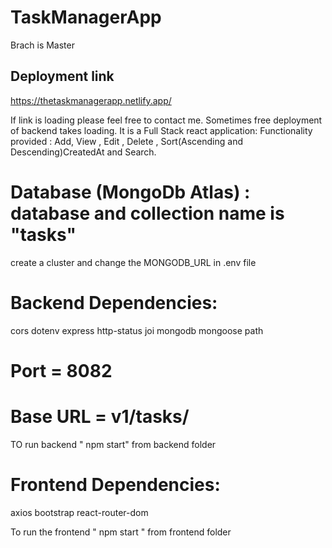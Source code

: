 # TaskManagerApp
Brach is Master
## Deployment link
https://thetaskmanagerapp.netlify.app/

If link is loading please feel free to contact me. Sometimes free deployment of backend takes loading.
It is a Full Stack react application:
Functionality provided : Add, View , Edit , Delete , Sort(Ascending and Descending)CreatedAt and Search.

# Database (MongoDb Atlas) : database and collection name is "tasks"
create a cluster and change the MONGODB_URL in .env file

# Backend Dependencies:
  cors
  dotenv
  express
  http-status
  joi
  mongodb
  mongoose
  path

# Port = 8082
# Base URL = v1/tasks/

TO run backend " npm start" from backend folder


# Frontend Dependencies:
  axios
  bootstrap
  react-router-dom

To run the frontend " npm start " from frontend folder
